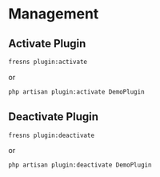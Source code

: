 # Management

## Activate Plugin

```sh
fresns plugin:activate
```

or

```sh
php artisan plugin:activate DemoPlugin
```

## Deactivate Plugin

```sh
fresns plugin:deactivate
```

or

```sh
php artisan plugin:deactivate DemoPlugin
```
